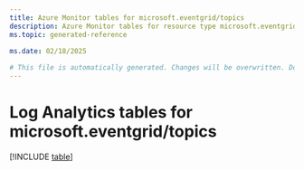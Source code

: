 ```yaml
---
title: Azure Monitor tables for microsoft.eventgrid/topics
description: Azure Monitor tables for resource type microsoft.eventgrid/topics
ms.topic: generated-reference
   
ms.date: 02/18/2025

# This file is automatically generated. Changes will be overwritten. Do not change this file directly.
---
```


# Log Analytics tables for microsoft.eventgrid/topics  

[!INCLUDE [table](~/reusable-content/ce-skilling/azure/includes/azure-monitor/reference/tables/microsoft-eventgrid_topics-include.md)]


